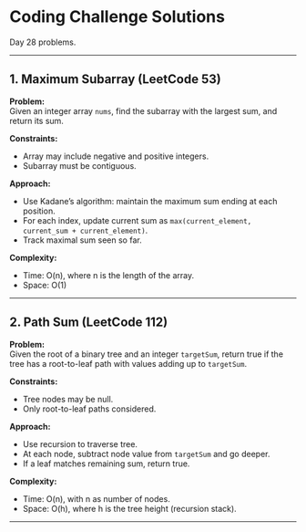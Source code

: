 # Coding Challenge Solutions

Day 28 problems.

---

## 1. Maximum Subarray (LeetCode 53)

**Problem:**  
Given an integer array `nums`, find the subarray with the largest sum, and return its sum.

**Constraints:**  
- Array may include negative and positive integers.  
- Subarray must be contiguous.

**Approach:**  
- Use Kadane’s algorithm: maintain the maximum sum ending at each position.  
- For each index, update current sum as `max(current_element, current_sum + current_element)`.  
- Track maximal sum seen so far.

**Complexity:**  
- Time: O(n), where n is the length of the array.  
- Space: O(1)

---

## 2. Path Sum (LeetCode 112)

**Problem:**  
Given the root of a binary tree and an integer `targetSum`, return true if the tree has a root-to-leaf path with values adding up to `targetSum`.

**Constraints:**  
- Tree nodes may be null.  
- Only root-to-leaf paths considered.

**Approach:**  
- Use recursion to traverse tree.  
- At each node, subtract node value from `targetSum` and go deeper.  
- If a leaf matches remaining sum, return true.

**Complexity:**  
- Time: O(n), with n as number of nodes.  
- Space: O(h), where h is the tree height (recursion stack).

---